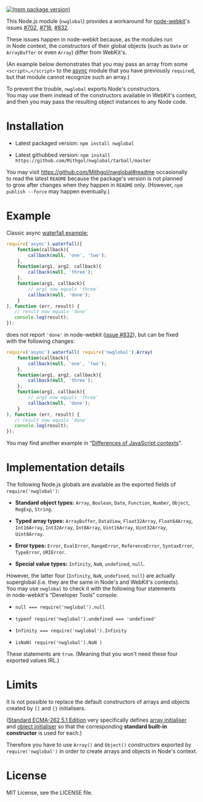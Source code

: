 [![(npm package version)](https://badge.fury.io/js/nwglobal.png)](https://npmjs.org/package/nwglobal)

This Node.js module (`nwglobal`) provides a workaround for [node-webkit](https://github.com/rogerwang/node-webkit/)'s issues [#702](https://github.com/rogerwang/node-webkit/issues/702), [#716](https://github.com/rogerwang/node-webkit/issues/716), [#832](https://github.com/rogerwang/node-webkit/issues/832).

These issues happen in node-webkit because, as the modules run in Node context, the constructors of their global objects (such as `Date` or `ArrayBuffer` or even `Array`) differ from WebKit's.

(An example below demonstrates that you may pass an array from some `<script>…</script>` to the [async](https://github.com/caolan/async/) module that you have previously `require`d, but that module cannot recognize such an array.)

To prevent the trouble, `nwglobal` exports Node's constructors. You may use them instead of the constructors available in WebKit's context, and then you may pass the resulting object instances to any Node code.

# Installation

* Latest packaged version: `npm install nwglobal`

* Latest githubbed version: `npm install https://github.com/Mithgol/nwglobal/tarball/master`

You may visit https://github.com/Mithgol/nwglobal#readme occasionally to read the latest `README` because the package's version is not planned to grow after changes when they happen in `README` only. (However, `npm publish --force` may happen eventually.)

# Example

Classic async [waterfall example:](https://github.com/caolan/async/blob/b6a1336bcb0865d6d26224f9553b9e1886fe696e/README.md#waterfall)

```js
require('async').waterfall([
    function(callback){
        callback(null, 'one', 'two');
    },
    function(arg1, arg2, callback){
        callback(null, 'three');
    },
    function(arg1, callback){
        // arg1 now equals 'three'
        callback(null, 'done');
    }
], function (err, result) {
   // result now equals 'done'
   console.log(result);
});
```

does not report `'done'` in node-webkit ([issue #832](https://github.com/rogerwang/node-webkit/issues/832)), but can be fixed with the following changes:

```js
require('async').waterfall( require('nwglobal').Array(
    function(callback){
        callback(null, 'one', 'two');
    },
    function(arg1, arg2, callback){
        callback(null, 'three');
    },
    function(arg1, callback){
        // arg1 now equals 'three'
        callback(null, 'done');
    }
), function (err, result) {
   // result now equals 'done'
   console.log(result);
});
```

You may find another example in “[Differences of JavaScript contexts](https://github.com/rogerwang/node-webkit/wiki/Differences-of-JavaScript-contexts)”.

# Implementation details

The following Node.js globals are available as the exported fields of `require('nwglobal')`:

* **Standard object types:** `Array`, `Boolean`, `Date`, `Function`, `Number`, `Object`, `RegExp`, `String`.

* **Typed array types:** `ArrayBuffer`, `DataView`, `Float32Array`, `Float64Array`, `Int16Array`, `Int32Array`, `Int8Array`, `Uint16Array`, `Uint32Array`, `Uint8Array`.

* **Error types:** `Error`, `EvalError`, `RangeError`, `ReferenceError`, `SyntaxError`, `TypeError`, `URIError`.

* **Special value types:** `Infinity`, `NaN`, `undefined`, `null`.

However, the latter four (`Infinity`, `NaN`, `undefined`, `null`) are actually superglobal (i.e. they are the same in Node's and WebKit's contexts). You may use `nwglobal` to check it with the following four statements in node-webkit's “Developer Tools” console:

* `null === require('nwglobal').null`

* `typeof require('nwglobal').undefined === 'undefined'`

* `Infinity === require('nwglobal').Infinity`

* `isNaN( require('nwglobal').NaN )`

These statements are `true`. (Meaning that you won't need these four exported values IRL.)

# Limits

It is not possible to replace the default constructors of arrays and objects created by `[]` and `{}` initialisers.

([Standard ECMA-262 5.1 Edition](http://www.ecma-international.org/ecma-262/5.1/) very specifically defines [array initialiser](http://www.ecma-international.org/ecma-262/5.1/#sec-11.1.4) and [object initialiser](http://www.ecma-international.org/ecma-262/5.1/#sec-11.1.5) so that the corresponding **standard built-in constructor** is used for each.)

Therefore you have to use `Array()` and `Object()` constructors exported by `require('nwglobal')` in order to create arrays and objects in Node's context.

# License

MIT License, see the LICENSE file.
